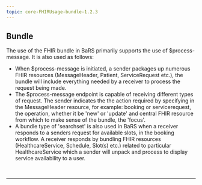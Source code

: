 ```yaml
---
topic: core-FHIRUsage-bundle-1.2.3
---
```


## Bundle

The use of the FHIR bundle in BaRS primarily supports the use of $process-message. It is also used as follows:

- When $process-message is initiated, a sender packages up numerous FHIR resources (MessageHeader, Patient, ServiceRequest etc.), the bundle will include everything needed by a receiver to process the request being made.
- The $process-message endpoint is capable of receiving different types of request. The sender indicates the the action required by specifying in the MessageHeader resource, for example: booking or servicerequest, the operation, whether it be 'new' or 'update' and central FHIR resource from which to make sense of the bundle, the 'focus'.
- A bundle type of 'searchset' is also used in BaRS when a receiver responds to a senders request for available slots, in the booking workflow. A receiver responds by bundling FHIR resources (HealthcareService, Schedule, Slot(s) etc.) related to particular HealthcareService which a sender will unpack and process to display service availability to a user.

<br>
<hr>